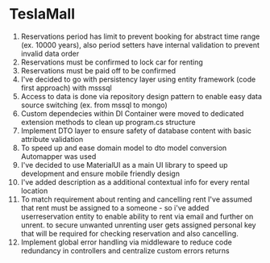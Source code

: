 # TeslaMall

1. Reservations period has limit to prevent booking for abstract time range (ex. 10000 years), also period setters have internal validation to prevent invalid data order
2. Reservations must be confirmed to lock car for renting
3. Reservations must be paid off to be confirmed
4. I've decided to go with persistency layer using entity framework (code first approach) with msssql 
5. Access to data is done via repository design pattern to enable easy data source switching (ex. from mssql to mongo) 
6. Custom dependecies within DI Container were moved to dedicated extension methods to clean up program.cs structure
7. Implement DTO layer to ensure safety of database content with basic attribute validation
8. To speed up and ease domain model to dto model conversion Automapper was used
9. I've decided to use MaterialUI as a main UI library to speed up development and ensure mobile friendly design
10. I've added description as a additional contextual info for every rental location 
11. To match requirement about renting and cancelling rent I've assumed that rent must be assigned to a someone - so i've added userreservation entity to enable ability to rent via email and further on unrent. to secure unwanted unrenting user gets assigned personal key that will be required for checking reservation and also cancelling.
12. Implement global error handling via middleware to reduce code redundancy in controllers and centralize custom errors returns 